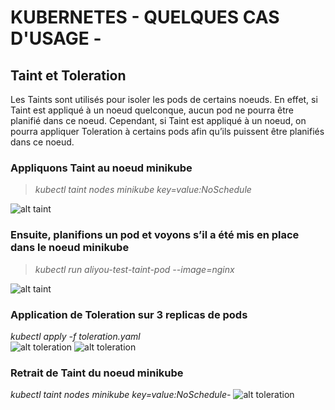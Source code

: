 
# KUBERNETES - QUELQUES CAS D'USAGE -
## Taint et Toleration

Les Taints sont utilisés pour isoler les pods de certains noeuds. En effet, si Taint est appliqué à un noeud quelconque, aucun pod ne pourra être planifié dans ce noeud. Cependant, si Taint est appliqué à un noeud, on pourra appliquer Toleration à certains pods afin qu’ils puissent être planifiés dans ce noeud.


### Appliquons Taint au noeud minikube
> _kubectl taint nodes minikube key=value:NoSchedule_

![alt taint](https://aliyoub.github.io/kubernetes/images/taints-tolerations_1.png)

### Ensuite, planifions un pod et voyons s’il a été mis en place dans le noeud minikube <br />
> _kubectl run aliyou-test-taint-pod --image=nginx_

![alt taint](https://aliyoub.github.io/kubernetes/images/taints-tolerations_2.png)


### Application de Toleration sur 3 replicas de pods <br />
_kubectl apply -f toleration.yaml_ <br />
![alt toleration](https://aliyoub.github.io/kubernetes/images/taints-tolerations_3.png)
![alt toleration](https://aliyoub.github.io/kubernetes/images/taints-tolerations_5b.png)


### Retrait de Taint du noeud minikube <br />
_kubectl taint nodes minikube key=value:NoSchedule-_
![alt toleration](https://aliyoub.github.io/kubernetes/images/taints-tolerations_5.png)
